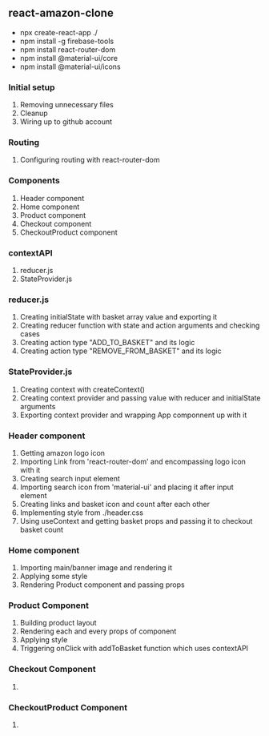 ## react-amazon-clone

- npx create-react-app ./
- npm install -g firebase-tools
- npm install react-router-dom
- npm install @material-ui/core
- npm install @material-ui/icons

### Initial setup

1. Removing unnecessary files
2. Cleanup
3. Wiring up to github account

### Routing

1. Configuring routing with react-router-dom

### Components

1. Header component
2. Home component
3. Product component
4. Checkout component
5. CheckoutProduct component

### contextAPI

1. reducer.js
2. StateProvider.js

### reducer.js

1. Creating initialState with basket array value and exporting it
2. Creating reducer function with state and action arguments and checking cases
3. Creating action type "ADD_TO_BASKET" and its logic
4. Creating action type "REMOVE_FROM_BASKET" and its logic

### StateProvider.js

1. Creating context with createContext()
2. Creating context provider and passing value with reducer and initialState arguments
3. Exporting context provider and wrapping App componnent up with it

### Header component

1. Getting amazon logo icon
2. Importing Link from 'react-router-dom' and encompassing logo icon with it
3. Creating search input element
4. Importing search icon from 'material-ui' and placing it after input element
5. Creating links and basket icon and count after each other
6. Implementing style from ./header.css
7. Using useContext and getting basket props and passing it to checkout basket count

### Home component

1. Importing main/banner image and rendering it
2. Applying some style
3. Rendering Product component and passing props

### Product Component

1. Building product layout
2. Rendering each and every props of component
3. Applying style
4. Triggering onClick with addToBasket function which uses contextAPI

### Checkout Component

1.

### CheckoutProduct Component

1.
